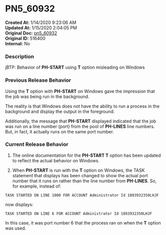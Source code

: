 # PN5_60932

**Created At:** 1/14/2020 9:23:06 AM  
**Updated At:** 1/15/2020 2:04:05 PM  
**Original Doc:** [pn5_60932](https://docs.jbase.com/88391-5-7-6-release-notes/pn5_60932)  
**Original ID:** 516400  
**Internal:** No  


### Description

jBTP: Behavior of **PH-START** using **T** option misleading on Windows



### Previous Release Behavior

Using the **T** option with **PH-START** on Windows gave the impression that the job was being run in the background.

The reality is that Windows does not have the ability to run a process in the background and display the output in the foreground.

Additionally, the message that **PH-START** displayed indicated that the job was run on a line number (port) from the pool of **PH-LINES** line numbers. But, in fact, it actually runs on the same port number.



### Current Release Behavior

1) The online documentation for the **PH-START T** option has been updated to reflect the actual behavior on Windows.

2) When **PH-START** is run with the **T** option on Windows, the TASK statement that displays has been changed to show the actual port number that it runs on rather than the line number from **PH-LINES**. So, for example, instead of:

```
TASK STARTED ON LINE 1000 FOR ACCOUNT Administrator Id 1893932350LHJF
```

now displays:

```
TASK STARTED ON LINE 6 FOR ACCOUNT Administrator Id 1893932350LHJF
```

In this case, it was port number 6 that the process ran on when the **T** option was used.
